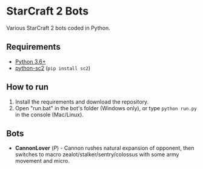 # StarCraft 2 Bots
Various StarCraft 2 bots coded in Python.

## Requirements
* [Python 3.6+](https://www.python.org/downloads/)
* [python-sc2](https://github.com/Dentosal/python-sc2) (```pip install sc2```)

## How to run
1. Install the requirements and download the repository.
2. Open "run.bat" in the bot's folder (Windows only), or type ```python run.py``` in the console (Mac/Linux).

## Bots
* **CannonLover** (*P*) - Cannon rushes natural expansion of opponent, then switches to macro zealot/stalker/sentry/colossus with some army movement and micro.
